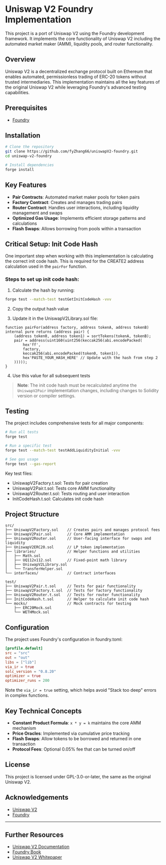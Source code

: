 # Uniswap V2 Foundry Implementation

This project is a port of Uniswap V2 using the Foundry development framework. It implements the core functionality of Uniswap V2 including the automated market maker (AMM), liquidity pools, and router functionality.

## Overview

Uniswap V2 is a decentralized exchange protocol built on Ethereum that enables automated, permissionless trading of ERC-20 tokens without trusted intermediaries. This implementation maintains all the key features of the original Uniswap V2 while leveraging Foundry's advanced testing capabilities.

## Prerequisites

- [Foundry](https://book.getfoundry.sh/getting-started/installation)

## Installation

```bash
# Clone the repository
git clone https://github.com/fyZhang66/uniswapV2-foundry.git
cd uniswap-v2-foundry

# Install dependencies
forge install
```

## Key Features

- **Pair Contracts**: Automated market maker pools for token pairs
- **Factory Contract**: Creates and manages trading pairs
- **Router Contract**: Handles user interactions, including liquidity management and swaps
- **Optimized Gas Usage**: Implements efficient storage patterns and calculations
- **Flash Swaps**: Allows borrowing from pools within a transaction

## Critical Setup: Init Code Hash

One important step when working with this implementation is calculating the correct init code hash. This is required for the CREATE2 address calculation used in the `pairFor` function.

### Steps to set up init code hash:

1. Calculate the hash by running:
```bash
forge test --match-test testGetInitCodeHash -vvv
```

2. Copy the output hash value

3. Update it in the UniswapV2Library.sol file:
```solidity
function pairFor(address factory, address tokenA, address tokenB) internal pure returns (address pair) {
    (address token0, address token1) = sortTokens(tokenA, tokenB);
    pair = address(uint160(uint256(keccak256(abi.encodePacked(
        hex'ff',
        factory,
        keccak256(abi.encodePacked(token0, token1)),
        hex'PASTE_YOUR_HASH_HERE' // Update with the hash from step 2
    )))));
}
```

4. Use this value for all subsequent tests

> **Note**: The init code hash must be recalculated anytime the `UniswapV2Pair` implementation changes, including changes to Solidity version or compiler settings.

## Testing

The project includes comprehensive tests for all major components:

```bash
# Run all tests
forge test

# Run a specific test
forge test --match-test testAddLiquidityInitial -vvv

# See gas usage
forge test --gas-report
```

Key test files:
- UniswapV2Factory.t.sol: Tests for pair creation
- UniswapV2Pair.t.sol: Tests core AMM functionality
- UniswapV2Router.t.sol: Tests routing and user interaction
- InitCodeHash.t.sol: Calculates init code hash

## Project Structure

```
src/
├── UniswapV2Factory.sol    // Creates pairs and manages protocol fees
├── UniswapV2Pair.sol       // Core AMM implementation
├── UniswapV2Router.sol     // User-facing interface for swaps and liquidity
├── UniswapV2ERC20.sol      // LP token implementation
├── libraries/              // Helper functions and utilities
│   ├── Math.sol            
│   ├── UQ112x112.sol       // Fixed-point math library 
│   ├── UniswapV2Library.sol
│   └── TransferHelper.sol  
└── interfaces/             // Contract interfaces

test/
├── UniswapV2Pair.t.sol     // Tests for pair functionality 
├── UniswapV2Factory.t.sol  // Tests for factory functionality
├── UniswapV2Router.t.sol   // Tests for router functionality
├── InitCodeHash.t.sol      // Helper to calculate init code hash
└── mocks/                  // Mock contracts for testing
    ├── ERC20Mock.sol       
    └── WETHMock.sol
```

## Configuration

The project uses Foundry's configuration in foundry.toml:

```toml
[profile.default]
src = "src"
out = "out"
libs = ["lib"]
via_ir = true
solc_version = "0.8.20"
optimizer = true
optimizer_runs = 200
```

Note the `via_ir = true` setting, which helps avoid "Stack too deep" errors in complex functions.

## Key Technical Concepts

- **Constant Product Formula**: `x * y = k` maintains the core AMM mechanism
- **Price Oracles**: Implemented via cumulative price tracking
- **Flash Swaps**: Allow tokens to be borrowed and returned in one transaction
- **Protocol Fees**: Optional 0.05% fee that can be turned on/off

## License

This project is licensed under GPL-3.0-or-later, the same as the original Uniswap V2.

## Acknowledgements

- [Uniswap V2](https://github.com/Uniswap/v2-core)
- [Foundry](https://github.com/foundry-rs/foundry)

---

## Further Resources

- [Uniswap V2 Documentation](https://docs.uniswap.org/contracts/v2/overview)
- [Foundry Book](https://book.getfoundry.sh/)
- [Uniswap V2 Whitepaper](https://uniswap.org/whitepaper.pdf)
